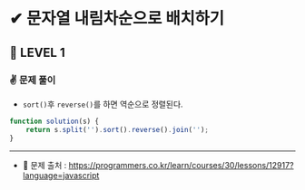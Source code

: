# ✔ 문자열 내림차순으로 배치하기
## 🌈 LEVEL 1
### ✌ 문제 풀이
- `sort()`후 `reverse()`를 하면 역순으로 정렬된다.
```javascript
function solution(s) {
    return s.split('').sort().reverse().join('');
}
```

<hr>

- 📌 문제 출처 : https://programmers.co.kr/learn/courses/30/lessons/12917?language=javascript